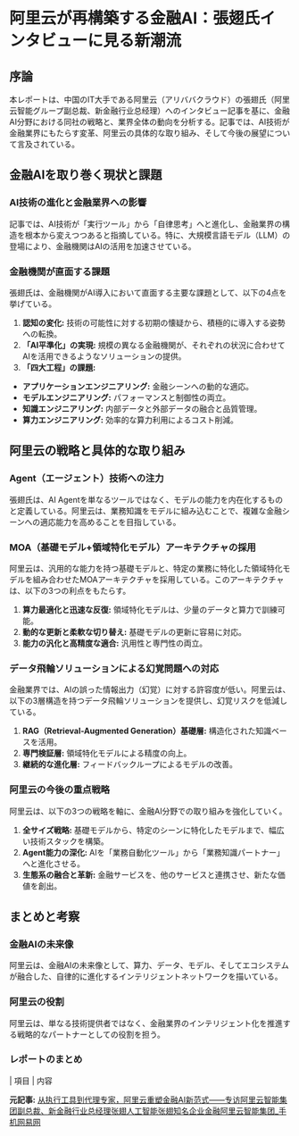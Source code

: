 # 阿里云が再構築する金融AI：張翅氏インタビューに見る新潮流

## 序論

本レポートは、中国のIT大手である阿里云（アリババクラウド）の張翅氏（阿里云智能グループ副总裁、新金融行业总经理）へのインタビュー記事を基に、金融AI分野における同社の戦略と、業界全体の動向を分析する。記事では、AI技術が金融業界にもたらす変革、阿里云の具体的な取り組み、そして今後の展望について言及されている。

## 金融AIを取り巻く現状と課題

### AI技術の進化と金融業界への影響

記事では、AI技術が「実行ツール」から「自律思考」へと進化し、金融業界の構造を根本から変えつつあると指摘している。特に、大規模言語モデル（LLM）の登場により、金融機関はAIの活用を加速させている。

### 金融機関が直面する課題

張翅氏は、金融機関がAI導入において直面する主要な課題として、以下の4点を挙げている。

1. **認知の変化:** 技術の可能性に対する初期の懐疑から、積極的に導入する姿勢への転換。
2. **「AI平準化」の実現:** 規模の異なる金融機関が、それぞれの状況に合わせてAIを活用できるようなソリューションの提供。
3. **「四大工程」の課題:**
 * **アプリケーションエンジニアリング:** 金融シーンへの動的な適応。
 * **モデルエンジニアリング:** パフォーマンスと制御性の両立。
 * **知識エンジニアリング:** 内部データと外部データの融合と品質管理。
 * **算力エンジニアリング:** 効率的な算力利用によるコスト削減。

## 阿里云の戦略と具体的な取り組み

### Agent（エージェント）技術への注力

張翅氏は、AI Agentを単なるツールではなく、モデルの能力を内在化するものと定義している。阿里云は、業務知識をモデルに組み込むことで、複雑な金融シーンへの適応能力を高めることを目指している。

### MOA（基礎モデル+領域特化モデル）アーキテクチャの採用

阿里云は、汎用的な能力を持つ基礎モデルと、特定の業務に特化した領域特化モデルを組み合わせたMOAアーキテクチャを採用している。このアーキテクチャは、以下の3つの利点をもたらす。

1. **算力最適化と迅速な反復:** 領域特化モデルは、少量のデータと算力で訓練可能。
2. **動的な更新と柔軟な切り替え:** 基礎モデルの更新に容易に対応。
3. **能力の汎化と高精度な適合:** 汎用性と専門性の両立。

### データ飛輪ソリューションによる幻覚問題への対応

金融業界では、AIの誤った情報出力（幻覚）に対する許容度が低い。阿里云は、以下の3層構造を持つデータ飛輪ソリューションを提供し、幻覚リスクを低減している。

1. **RAG（Retrieval-Augmented Generation）基礎層:** 構造化された知識ベースを活用。
2. **専門検証層:** 領域特化モデルによる精度の向上。
3. **継続的な進化層:** フィードバックループによるモデルの改善。

### 阿里云の今後の重点戦略

阿里云は、以下の3つの戦略を軸に、金融AI分野での取り組みを強化していく。

1. **全サイズ戦略:** 基礎モデルから、特定のシーンに特化したモデルまで、幅広い技術スタックを構築。
2. **Agent能力の深化:** AIを「業務自動化ツール」から「業務知識パートナー」へと進化させる。
3. **生態系の融合と革新:** 金融サービスを、他のサービスと連携させ、新たな価値を創出。

## まとめと考察

### 金融AIの未来像

阿里云は、金融AIの未来像として、算力、データ、モデル、そしてエコシステムが融合した、自律的に進化するインテリジェントネットワークを描いている。

### 阿里云の役割

阿里云は、単なる技術提供者ではなく、金融業界のインテリジェント化を推進する戦略的なパートナーとしての役割を担う。

### レポートのまとめ

| 項目 | 内容 

**元記事:** [从执行工具到代理专家，阿里云重塑金融AI新范式——专访阿里云智能集团副总裁、新金融行业总经理张翅人工智能张翅知名企业金融阿里云智能集团_手机网易网](https://www.163.com/dy/article/JTOROHC705520IZ3.html)